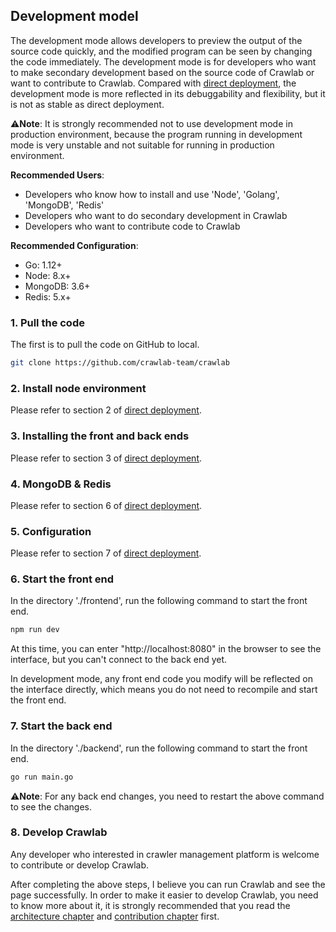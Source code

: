 ## Development model

The development mode allows developers to preview the output of the source code quickly, and the modified program can be seen by changing the code immediately. The development mode is for developers who want to make secondary development based on the source code of Crawlab or want to contribute to Crawlab. Compared with [direct deployment](./Direct.md), the development mode is more reflected in its debuggability and flexibility, but it is not as stable as direct deployment.

⚠️**Note**: It is strongly recommended not to use development mode in production environment, because the program running in development mode is very unstable and not suitable for running in production environment.

**Recommended Users**: 

- Developers who know how to install and use 'Node', 'Golang', 'MongoDB', 'Redis'
- Developers who want to do secondary development in Crawlab
- Developers who want to contribute code to Crawlab
 
**Recommended Configuration**:

- Go: 1.12+
- Node: 8.x+
- MongoDB: 3.6+
- Redis: 5.x+

### 1. Pull the code

The first is to pull the code on GitHub to local.

```bash
git clone https://github.com/crawlab-team/crawlab
```

### 2. Install node environment

Please refer to section 2 of [direct deployment](./Direct.md).

### 3. Installing the front and back ends

Please refer to section 3 of [direct deployment](./Direct.md).

### 4. MongoDB & Redis

Please refer to section 6 of [direct deployment](./Direct.md).

### 5. Configuration

Please refer to section 7 of [direct deployment](./Direct.md).

### 6. Start the front end

In the directory './frontend', run the following command to start the front end.

```bash
npm run dev
```

At this time, you can enter "http://localhost:8080" in the browser to see the interface, but you can't connect to the back end yet.

In development mode, any front end code you modify will be reflected on the interface directly, which means you do not need to recompile and start the front end.

### 7. Start the back end

In the directory './backend', run the following command to start the front end.

```bash
go run main.go
```

⚠️**Note**: For any back end changes, you need to restart the above command to see the changes.

### 8. Develop Crawlab

Any developer who interested in crawler management platform is welcome to contribute or develop Crawlab.

After completing the above steps, I believe you can run Crawlab and see the page successfully. In order to make it easier to develop Crawlab, you need to know more about it, it is strongly recommended that you read the [architecture chapter](../Architecture/README.md) and [contribution chapter](../Contribution/README.md) first.

### 